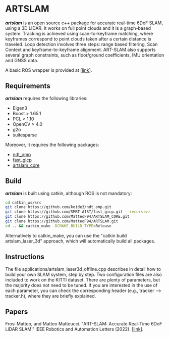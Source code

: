 # ARTSLAM
***artslam*** is an open source c++ package for accurate real-time 6DoF SLAM, using a 3D LIDAR. It works on full point clouds and it is a graph-based system. Tracking is achieved using scan-to-keyframe matching, where keyframes correspond to point clouds taken after a certain distance is traveled. Loop detection involves three steps: range based filtering, Scan Context and keyframe-to-keyframe alignment. ART-SLAM also supports several graph constraints, such as floor/ground coefficients, IMU orientation and GNSS data.

A basic ROS wrapper is provided at [[link]](https://github.com/MatteoF94/ARTSLAM_WRAPPER).

## Requirements
***artslam*** requires the following libraries:

- Eigen3
- Boost > 1.65.1
- PCL > 1.10
- OpenCV > 4.0
- g2o
- suitesparse

Moreover, it requires the following packages:

- [ndt_omp](https://github.com/koide3/ndt_omp)
- [fast_gicp](https://github.com/SMRT-AIST/fast_gicp)
- [artslam_core](https://github.com/MatteoF94/ARTSLAM_CORE)

## Build
***artslam*** is built using catkin, although ROS is not mandatory:
```bash
cd catkin_ws/src
git clone https://github.com/koide3/ndt_omp.git
git clone https://github.com/SMRT-AIST/fast_gicp.git --recursive
git clone https://github.com/MatteoF94/ARTSLAM_CORE.git
git clone https://github.com/MatteoF94/ARTSLAM.git
cd .. && catkin_make -DCMAKE_BUILD_TYPE=Release
```
Alternatively to catkin_make, you can use the "catkin build artslam_laser_3d" approach, which will automatically build all packages. 

## Instructions
The file applications/artslam_laser3d_offline.cpp describes in detail how to build your own SLAM system, step by step. Two configuration files are also included to work on the KITTI dataset. There are plenty of parameters, but the majority does not need to be tuned. If you are interested in the use of each parameter, you can check the corresponding header (e.g., tracker --> tracker.h), where they are briefly explained. 

## Papers
Frosi Matteo, and Matteo Matteucci. "ART-SLAM: Accurate Real-Time 6DoF LiDAR SLAM." IEEE Robotics and Automation Letters (2022). [[link]](https://ieeexplore.ieee.org/abstract/document/9691876).
